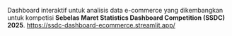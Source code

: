 Dashboard interaktif untuk analisis data e-commerce yang dikembangkan untuk kompetisi **Sebelas Maret Statistics Dashboard Competition (SSDC) 2025**.
https://ssdc-dashboard-ecommerce.streamlit.app/
